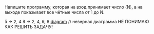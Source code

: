 Напишите программу, которая на вход принимает число (N), а на выходе показывает все чётные числа от 1 до N.

5 -> 2, 4
8 -> 2, 4, 6, 8
[diagram](008.drawio.png) // неверная диаграмма
НЕ ПОНИМАЮ КАК РЕШИТЬ ЗАДАЧУ!
